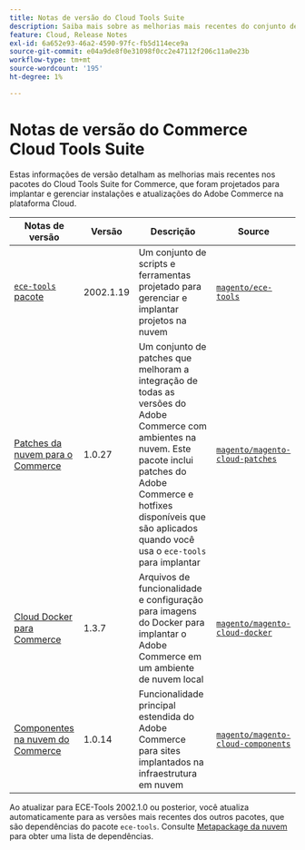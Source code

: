 ```yaml
---
title: Notas de versão do Cloud Tools Suite
description: Saiba mais sobre as melhorias mais recentes do conjunto de ferramentas da nuvem para o Adobe Commerce.
feature: Cloud, Release Notes
exl-id: 6a652e93-46a2-4590-97fc-fb5d114ece9a
source-git-commit: e04a9de8f0e31098f0cc2e47112f206c11a0e23b
workflow-type: tm+mt
source-wordcount: '195'
ht-degree: 1%

---
```


# Notas de versão do Commerce Cloud Tools Suite

Estas informações de versão detalham as melhorias mais recentes nos pacotes do Cloud Tools Suite for Commerce, que foram projetados para implantar e gerenciar instalações e atualizações do Adobe Commerce na plataforma Cloud.

| Notas de versão | Versão | Descrição | Source |
| ----------------- |-----------| ---------------------------------------- | --------------------------- |
| [`ece-tools` pacote](ece-tools-package.md) | 2002.1.19 | Um conjunto de scripts e ferramentas projetado para gerenciar e implantar projetos na nuvem | [`magento/ece-tools`](https://github.com/magento/ece-tools/tree/2002.1) |
| [Patches da nuvem para o Commerce](cloud-patches.md) | 1.0.27 | Um conjunto de patches que melhoram a integração de todas as versões do Adobe Commerce com ambientes na nuvem. Este pacote inclui patches do Adobe Commerce e hotfixes disponíveis que são aplicados quando você usa o `ece-tools` para implantar | [`magento/magento-cloud-patches`](https://github.com/magento/magento-cloud-patches/tree/1.0.1) |
| [Cloud Docker para Commerce](cloud-docker.md) | 1.3.7 | Arquivos de funcionalidade e configuração para imagens do Docker para implantar o Adobe Commerce em um ambiente de nuvem local | [`magento/magento-cloud-docker`](https://github.com/magento/magento-cloud-docker/tree/1.0) |
| [Componentes na nuvem do Commerce](cloud-components.md) | 1.0.14 | Funcionalidade principal estendida do Adobe Commerce para sites implantados na infraestrutura em nuvem | [`magento/magento-cloud-components`](https://github.com/magento/magento-cloud-components/tree/1.0.2) |

Ao atualizar para ECE-Tools 2002.1.0 ou posterior, você atualiza automaticamente para as versões mais recentes dos outros pacotes, que são dependências do pacote `ece-tools`. Consulte [Metapackage da nuvem](../development/overview.md#cloud-metapackage) para obter uma lista de dependências.
